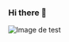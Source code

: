 ### Hi there 👋
![Image de test](https://cdn.discordapp.com/attachments/455791465734602782/731558076238397440/MusicHoursNuit.jpg)

<!--
**STM3900/STM3900** is a ✨ _special_ ✨ repository because its `README.md` (this file) appears on your GitHub profile.

Here are some ideas to get you started:

- 🔭 I’m currently working on ...
- 🌱 I’m currently learning ...
- 👯 I’m looking to collaborate on ...
- 🤔 I’m looking for help with ...
- 💬 Ask me about ...
- 📫 How to reach me: ...
- 😄 Pronouns: ...
- ⚡ Fun fact: ...
-->
